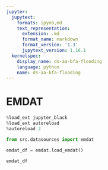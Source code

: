 ```yaml
---
jupyter:
  jupytext:
    formats: ipynb,md
    text_representation:
      extension: .md
      format_name: markdown
      format_version: '1.3'
      jupytext_version: 1.16.1
  kernelspec:
    display_name: ds-aa-bfa-flooding
    language: python
    name: ds-aa-bfa-flooding
---
```


# EMDAT

```python
%load_ext jupyter_black
%load_ext autoreload
%autoreload 2
```

```python
from src.datasources import emdat
```

```python
emdat_df = emdat.load_emdat()
```

```python
emdat_df
```
